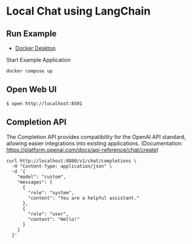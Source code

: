 # Local Chat using LangChain

## Run Example

- [Docker Desktop](https://www.docker.com/products/docker-desktop/)

Start Example Application

```shell
docker compose up
```

## Open Web UI

```shell
$ open http://localhost:8501
```

## Completion API

The Completion API provides compatibility for the OpenAI API standard, allowing easier integrations into existing applications. (Documentation: https://platform.openai.com/docs/api-reference/chat/create)

```shell
curl http://localhost:8080/v1/chat/completions \
  -H "Content-Type: application/json" \
  -d '{
    "model": "custom",
    "messages": [
      {
        "role": "system",
        "content": "You are a helpful assistant."
      },
      {
        "role": "user",
        "content": "Hello!"
      }
    ]
  }'
```